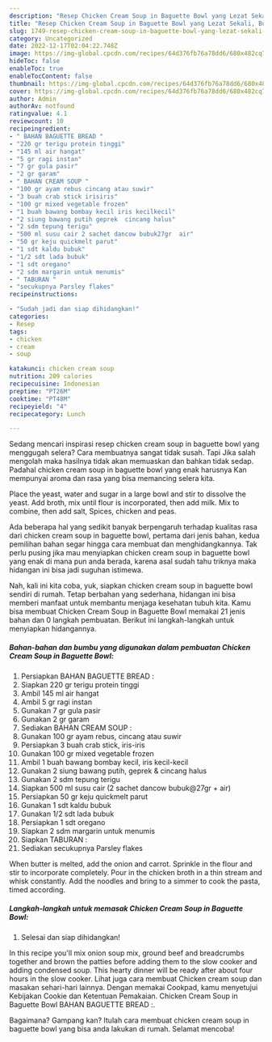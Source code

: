 ```yaml
---
description: "Resep Chicken Cream Soup in Baguette Bowl yang Lezat Sekali, Buat Buka Puasa Bisa Manjain Lidah"
title: "Resep Chicken Cream Soup in Baguette Bowl yang Lezat Sekali, Buat Buka Puasa Bisa Manjain Lidah"
slug: 1749-resep-chicken-cream-soup-in-baguette-bowl-yang-lezat-sekali-buat-buka-puasa-bisa-manjain-lidah
category: Uncategorized
date: 2022-12-17T02:04:22.748Z
image: https://img-global.cpcdn.com/recipes/64d376fb76a78dd6/680x482cq70/chicken-cream-soup-in-baguette-bowl-foto-resep-utama.jpg
hideToc: false
enableToc: true
enableTocContent: false
thumbnail: https://img-global.cpcdn.com/recipes/64d376fb76a78dd6/680x482cq70/chicken-cream-soup-in-baguette-bowl-foto-resep-utama.jpg
cover: https://img-global.cpcdn.com/recipes/64d376fb76a78dd6/680x482cq70/chicken-cream-soup-in-baguette-bowl-foto-resep-utama.jpg
author: Admin
authorAv: notfound
ratingvalue: 4.1
reviewcount: 10
recipeingredient:
- " BAHAN BAGUETTE BREAD "
- "220 gr terigu protein tinggi"
- "145 ml air hangat"
- "5 gr ragi instan"
- "7 gr gula pasir"
- "2 gr garam"
- " BAHAN CREAM SOUP "
- "100 gr ayam rebus cincang atau suwir"
- "3 buah crab stick irisiris"
- "100 gr mixed vegetable frozen"
- "1 buah bawang bombay kecil iris kecilkecil"
- "2 siung bawang putih geprek  cincang halus"
- "2 sdm tepung terigu"
- "500 ml susu cair 2 sachet dancow bubuk27gr  air"
- "50 gr keju quickmelt parut"
- "1 sdt kaldu bubuk"
- "1/2 sdt lada bubuk"
- "1 sdt oregano"
- "2 sdm margarin untuk menumis"
- " TABURAN "
- "secukupnya Parsley flakes"
recipeinstructions:

- "Sudah jadi dan siap dihidangkan!"
categories:
- Resep
tags:
- chicken
- cream
- soup

katakunci: chicken cream soup 
nutrition: 209 calories
recipecuisine: Indonesian
preptime: "PT26M"
cooktime: "PT48M"
recipeyield: "4"
recipecategory: Lunch

---
```



Sedang mencari inspirasi resep chicken cream soup in baguette bowl yang menggugah selera? Cara membuatnya sangat tidak susah. Tapi Jika salah mengolah maka hasilnya tidak akan memuaskan dan bahkan tidak sedap. Padahal chicken cream soup in baguette bowl yang enak harusnya Kan mempunyai aroma dan rasa yang bisa memancing selera kita.


Place the yeast, water and sugar in a large bowl and stir to dissolve the yeast. Add broth, mix until flour is incorporated, then add milk. Mix to combine, then add salt, Spices, chicken and peas.

Ada beberapa hal yang sedikit banyak berpengaruh terhadap kualitas rasa dari chicken cream soup in baguette bowl, pertama dari jenis bahan, kedua pemilihan bahan segar hingga cara membuat dan menghidangkannya. Tak perlu pusing jika mau menyiapkan chicken cream soup in baguette bowl yang enak di mana pun anda berada, karena asal sudah tahu triknya maka hidangan ini bisa jadi suguhan istimewa.


Nah, kali ini kita coba, yuk, siapkan chicken cream soup in baguette bowl sendiri di rumah. Tetap berbahan yang sederhana, hidangan ini bisa memberi manfaat untuk membantu menjaga kesehatan tubuh kita. Kamu bisa membuat Chicken Cream Soup in Baguette Bowl memakai 21 jenis bahan dan 0 langkah pembuatan. Berikut ini langkah-langkah untuk menyiapkan hidangannya.

<!--inarticleads1-->

##### Bahan-bahan dan bumbu yang digunakan dalam pembuatan Chicken Cream Soup in Baguette Bowl:

1. Persiapkan  BAHAN BAGUETTE BREAD :
1. Siapkan 220 gr terigu protein tinggi
1. Ambil 145 ml air hangat
1. Ambil 5 gr ragi instan
1. Gunakan 7 gr gula pasir
1. Gunakan 2 gr garam
1. Sediakan  BAHAN CREAM SOUP :
1. Gunakan 100 gr ayam rebus, cincang atau suwir
1. Persiapkan 3 buah crab stick, iris-iris
1. Gunakan 100 gr mixed vegetable frozen
1. Ambil 1 buah bawang bombay kecil, iris kecil-kecil
1. Gunakan 2 siung bawang putih, geprek &amp; cincang halus
1. Gunakan 2 sdm tepung terigu
1. Siapkan 500 ml susu cair (2 sachet dancow bubuk@27gr + air)
1. Persiapkan 50 gr keju quickmelt parut
1. Gunakan 1 sdt kaldu bubuk
1. Gunakan 1/2 sdt lada bubuk
1. Persiapkan 1 sdt oregano
1. Siapkan 2 sdm margarin untuk menumis
1. Siapkan  TABURAN :
1. Sediakan secukupnya Parsley flakes


When butter is melted, add the onion and carrot. Sprinkle in the flour and stir to incorporate completely. Pour in the chicken broth in a thin stream and whisk constantly. Add the noodles and bring to a simmer to cook the pasta, timed according. 

<!--inarticleads2-->

##### Langkah-langkah untuk memasak Chicken Cream Soup in Baguette Bowl:


1. Selesai dan siap dihidangkan!

In this recipe you&#39;ll mix onion soup mix, ground beef and breadcrumbs together and brown the patties before adding them to the slow cooker and adding condensed soup. This hearty dinner will be ready after about four hours in the slow cooker. Lihat juga cara membuat Chicken cream soup dan masakan sehari-hari lainnya. Dengan memakai Cookpad, kamu menyetujui Kebijakan Cookie dan Ketentuan Pemakaian. Chicken Cream Soup in Baguette Bowl BAHAN BAGUETTE BREAD :. 

Bagaimana? Gampang kan? Itulah cara membuat chicken cream soup in baguette bowl yang bisa anda lakukan di rumah. Selamat mencoba!
